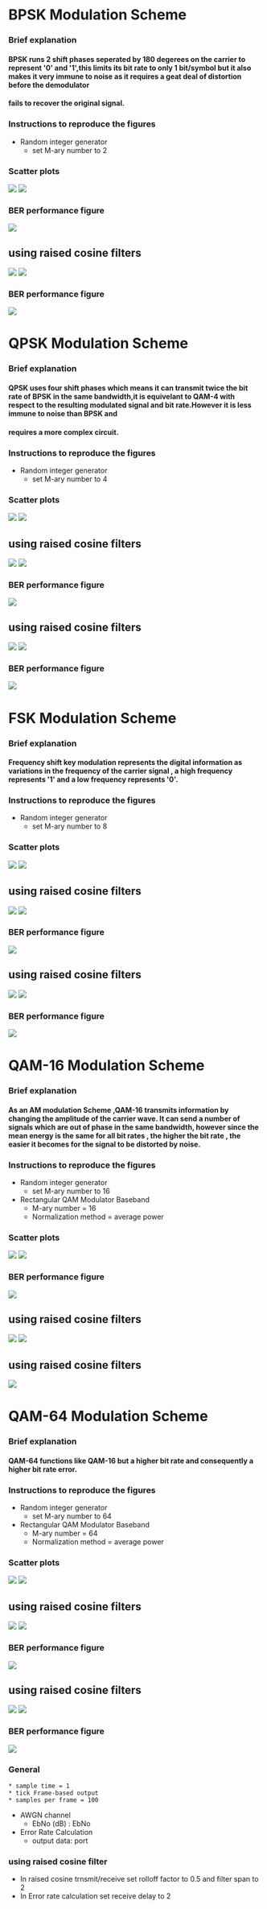 
# BPSK Modulation Scheme

### Brief explanation
#### BPSK runs 2 shift phases seperated by 180 degerees on the carrier to represent '0' and '1',this limits its bit rate to only  1 bit/symbol but it also makes it very immune to noise as it requires a geat deal of distortion before the demodulator
#### fails to recover the original signal.

### Instructions to reproduce the figures
* Random integer generator 
    * set M-ary number to 2
### Scatter plots
![](Scatter_Plots/BPSK1.PNG?raw=true)
![](Scatter_Plots/BPSK2.PNG?raw=true)





### BER performance figure

![](Ber_figures/BPSK_BER.png?raw=true)

## using raised cosine filters

![](Scatter_Plots/BPSK1_cosine.PNG?raw=true)
![](Scatter_Plots/BPSK2_cosine.PNG?raw=true)
### BER performance figure
![](Ber_figures/BPSK_BER_COSINE.png?raw=true)

# QPSK Modulation Scheme

### Brief explanation
#### QPSK uses four shift phases which means it can transmit twice the bit rate of BPSK in the same bandwidth,it is equivelant  to QAM-4 with respect to the resulting modulated signal and bit rate.However it is less immune to noise than BPSK and 
#### requires a more complex circuit. 
### Instructions to reproduce the figures
* Random integer generator 
    * set M-ary number to 4
### Scatter plots
![](Scatter_Plots/QPSK1.PNG?raw=true)
![](Scatter_Plots/QPSK2.PNG?raw=true)

## using raised cosine filters

![](Scatter_Plots/QPSK1_cosine.PNG?raw=true)
![](Scatter_Plots/QPSK2_cosine.PNG?raw=true)


### BER performance figure


![](Ber_figures/QPSK_BER.png?raw=true)

## using raised cosine filters

![](Scatter_Plots/QPSK1_cosine.PNG?raw=true)
![](Scatter_Plots/QPSK2_cosine.PNG?raw=true)
### BER performance figure
![](Ber_figures/QPSK_BER_COSINE.png?raw=true)
# FSK Modulation Scheme

### Brief explanation
#### Frequency shift key modulation represents the digital information as variations in the frequency of the carrier signal , a  high frequency represents '1' and a low frequency represents '0'.
### Instructions to reproduce the figures
* Random integer generator 
    * set M-ary number to 8
### Scatter plots
![](Scatter_Plots/FSK1.PNG?raw=true)
![](Scatter_Plots/FSK2.PNG?raw=true)

## using raised cosine filters

![](Scatter_Plots/FSK1_cosine.PNG?raw=true)
![](Scatter_Plots/FSK2_cosine.PNG?raw=true)


### BER performance figure


![](Ber_figures/FSK_BER.png?raw=true)

## using raised cosine filters

![](Scatter_Plots/FSK1_cosine.PNG?raw=true)
![](Scatter_Plots/FSK2_cosine.PNG?raw=true)
### BER performance figure
![](Ber_figures/FSK_BER_COSINE.png?raw=true)
# QAM-16 Modulation Scheme

### Brief explanation
#### As an AM modulation Scheme ,QAM-16 transmits information by changing the amplitude of the carrier wave. It can send a number of signals which are out of phase in the same bandwidth, however since the mean energy is the same for all bit rates , the  higher the bit rate , the easier it becomes for the signal to be distorted by noise.  
### Instructions to reproduce the figures
* Random integer generator 
    * set M-ary number to 16
* Rectangular QAM Modulator Baseband
    * M-ary number = 16
    * Normalization method = average power
### Scatter plots
![](Scatter_Plots/QAM16_1.PNG?raw=true)
![](Scatter_Plots/QAM16_2.PNG?raw=true)



### BER performance figure


![](Ber_figures/QAM16_BER.png?raw=true)

## using raised cosine filters

![](Scatter_Plots/QAM16_1_cosine.PNG?raw=true)
![](Scatter_Plots/QAM16_2_cosine.PNG?raw=true)
## using raised cosine filters
![](Ber_figures/QAM16_BER_COSINE.png?raw=true)
# QAM-64 Modulation Scheme

### Brief explanation
#### QAM-64 functions like QAM-16 but a higher bit rate and consequently a higher bit rate error.
### Instructions to reproduce the figures
* Random integer generator 
    * set M-ary number to 64
* Rectangular QAM Modulator Baseband
    * M-ary number = 64
    * Normalization method = average power
### Scatter plots
![](Scatter_Plots/QAM64_1.PNG?raw=true)
![](Scatter_Plots/QAM64_2.PNG?raw=true)
## using raised cosine filters

![](Scatter_Plots/QAM64_1_cosine.PNG?raw=true)
![](Scatter_Plots/QAM64_2_cosine.PNG?raw=true)

### BER performance figure

![](Ber_figures/QAM64_BER.png?raw=true)
## using raised cosine filters

![](Scatter_Plots/QAM64_1_cosine.PNG?raw=true)
![](Scatter_Plots/QAM64_2_cosine.PNG?raw=true)
### BER performance figure
![](Ber_figures/QAM64_BER_COSINE.png?raw=true)
### General 
    * sample time = 1
    * tick Frame-based output
    * samples per frame = 100
* AWGN channel
    * EbNo (dB) : EbNo
* Error Rate Calculation
    * output data: port
### using raised cosine filter
* In raised cosine trnsmit/receive set rolloff factor to 0.5 and filter span to 2
* In Error rate calculation set receive delay to 2
